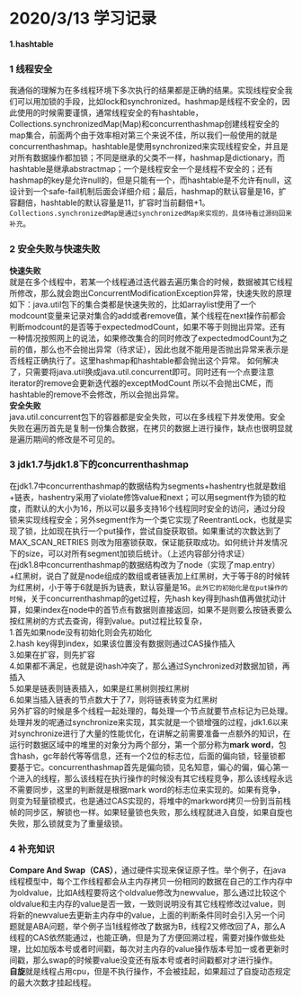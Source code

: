 # 2020/3/13 学习记录  
**1.hashtable**  
### 1 线程安全  
我通俗的理解为在多线程环境下多次执行的结果都是正确的结果。实现线程安全我们可以用加锁的手段，比如lock和synchronized。hashmap是线程不安全的，因此使用的时候需要谨慎，通常线程安全的有hashtable，Collections.synchronizedMap(Map)和concurrenthashmap创建线程安全的map集合，前面两个由于效率相对第三个来说不佳，所以我们一般使用的就是concurrenthashmap。hashtable是使用synchronized来实现线程安全，并且是对所有数据操作都加锁；不同是继承的父类不一样，hashmap是dictionary，而hashtable是继承abstractmap；一个是线程安全一个是线程不安全的；还有hashmap的key是允许null的，但是只能有一个，而hashtable是不允许有null，这设计到一个safe-fail机制后面会详细介绍；最后，hashmap的默认容量是16，扩容翻倍，hashtable的默认容量是11，扩容时当前翻倍+1。`Collections.synchronizedMap是通过synchronizedMap来实现的，具体待看过源码回来补充`。  
### 2 安全失败与快速失败  
**快速失败**  
就是在多个线程中，若某一个线程通过迭代器去遍历集合的时候，数据被其它线程所修改，那么就会跑出ConcurrentModificationException异常，快速失败的原理如下：java.util包下的集合类都是快速失败的，比如arraylist使用了一个modcount变量来记录对集合的add或者remove值，某个线程在next操作前都会判断modcount的是否等于expectedmodCount，如果不等于则抛出异常。还有一种情况按照网上的说法，如果修改集合的同时修改了expectedmodCount为之前的值，那么也不会抛出异常（待求证），因此也就不能用是否抛出异常来表示是否线程正确执行了。这里hashmap和hashtable都会抛出这个异常。 如何解决了，只需要将java.util换成java.util.concurrent即可。同时还有一个点要注意iterator的remove会更新迭代器的exceptModCount  所以不会抛出CME，而hashtable的remove不会修改，所以会抛出异常。  
**安全失败**  
java.util.concurrent包下的容器都是安全失败，可以在多线程下并发使用。安全失败在遍历首先是复制一份集合数据，在拷贝的数据上进行操作，缺点也很明显就是遍历期间的修改是不可见的。  
### 3 jdk1.7与jdk1.8下的concurrenthashmap  
在jdk1.7中concurrenthashmap的数据结构为segments+hashentry也就是数组+链表，hashentry采用了violate修饰value和next；可以用segment作为锁的粒度，而默认的大小为16，所以可以最多支持16个线程同时安全的访问，通过分段锁来实现线程安全；另外segment作为一个类它实现了ReentrantLock，也就是实现了锁，比如现在执行一个put操作，尝试自旋获取锁。如果重试的次数达到了 MAX_SCAN_RETRIES 则改为阻塞锁获取，保证能获取成功。如何统计并发情况下的size，可以对所有segment加锁后统计。（上述内容部分待求证）  
在jdk1.8中concurrenthashmap的数据结构改为了node（实现了map.entry）+红黑树，说白了就是node组成的数组或者链表加上红黑树，大于等于8的时候转为红黑树，小于等于6就是拆为链表，默认容量是16。`此外它的初始化是在put操作的时候`，关于concurrenthashmap的get过程，先hash key得到hash值再做扰动计算，如果index在node中的首节点有数据则直接返回，如果不是则要么按链表要么按红黑树的方式去查询，得到value。put过程比较复杂，  
1.首先如果node没有初始化则会先初始化  
2.hash key得到index，如果该位置没有数据则通过CAS操作插入  
3.如果在扩容，则先扩容  
4.如果都不满足，也就是说hash冲突了，那么通过Synchronized对数据加锁，再插入  
5.如果是链表则链表插入，如果是红黑树则按红黑树  
6.如果当插入链表的节点数大于了7，则将链表转变为红黑树  
另外扩容的时候是多个线程一起处理的，每处理一个节点就要节点标记为已处理。处理并发的呢通过synchronize来实现，其实就是一个锁增强的过程，jdk1.6以来对synchronize进行了大量的性能优化，在讲解之前需要准备一点额外的知识，在运行时数据区域中的堆里的对象分为两个部分，第一个部分称为**mark word**，包含hash，gc年龄代等等信息，还有一个2位的标志位，后面的偏向锁，轻量锁都要基于它。concurrenthashmap首先是偏向锁，见名知意，偏心的偏，偏心第一个进入的线程，那么该线程在执行操作的时候没有其它线程竞争，那么该线程永远不需要同步，这里的判断就是根据mark word的标志位来实现的。如果有竞争，则变为轻量锁模式，也是通过CAS实现的，将堆中的markword拷贝一份到当前栈帧的同步区，解锁也一样。如果轻量锁也失败，那么线程就进入自旋，如果自旋也失败，那么锁就变为了重量级锁。  
### 4 补充知识  
**Compare And Swap（CAS）**，通过硬件实现来保证原子性。举个例子，在java线程模型中，每个工作线程都会从主内存拷贝一份相同的数据在自己的工作内存中为oldvalue，比如A线程要将这个oldvalue修改为newvalue，那么通过比较这个oldvalue和主内存的value是否一致，一致则说明没有其它线程修改过value，则将新的newvalue去更新主内存中的value，上面的判断条件同时会引入另一个问题就是ABA问题，举个例子当1线程修改了数据为B，线程2又修改回了A，那么A线程的CAS依然能通过，也能正确，但是为了方便回溯过程，需要对操作做些处理，比如加版本号或者时间戳，每次对主内存的value操作版本号加一或者更新时间戳，那么swap的时候要value没变还有版本号或者时间戳都对才进行操作。  
**自旋**就是线程占用cpu，但是不执行操作，不会被挂起，如果超过了自旋动态规定的最大次数才挂起线程。
